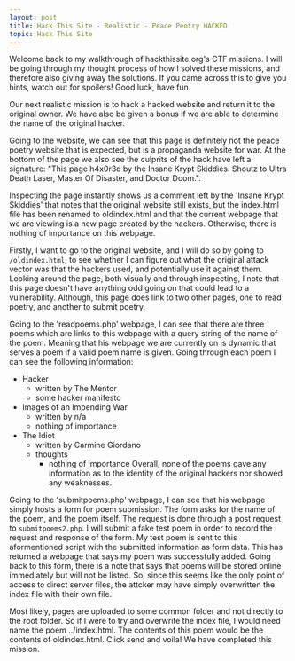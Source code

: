 ```yaml
---
layout: post
title: Hack This Site - Realistic - Peace Peotry HACKED
topic: Hack This Site
---
```


Welcome back to my walkthrough of hackthissite.org's CTF missions. I will be going through my thought process of how I solved these missions, and therefore also giving away the solutions. If you came across this to give you hints, watch out for spoilers! Good luck, have fun.

Our next realistic mission is to hack a hacked website and return it to the original owner. We have also be given a bonus if we are able to determine the name of the original hacker.

Going to the website, we can see that this page is definitely not the peace poetry website that is expected, but is a propaganda website for war. At the bottom of the page we also see the culprits of the hack have left a signature: "This page h4x0r3d by the Insane Krypt Skiddies. Shoutz to Ultra Death Laser, Master Of Disaster, and Doctor Doom.".

Inspecting the page instantly shows us a comment left by the 'Insane Krypt Skiddies' that notes that the original website still exists, but the index.html file has been renamed to oldindex.html and that the current webpage that we are viewing is a new page created by the hackers. Otherwise, there is nothing of importance on this webpage.

Firstly, I want to go to the original website, and I will do so by going to `/oldindex.html`, to see whether I can figure out what the original attack vector was that the hackers used, and potentially use it against them. Looking around the page, both visually and through inspecting, I note that this page doesn't have anything odd going on that could lead to a vulnerability. Although, this page does link to two other pages, one to read poetry, and another to submit poetry.

Going to the 'readpoems.php' webpage, I can see that there are three poems which are links to this webpage with a query string of the name of the poem. Meaning that his webpage we are currently on is dynamic that serves a poem if a valid poem name is given. Going through each poem I can see the following information:
- Hacker
  - written by The Mentor
  - some hacker manifesto
- Images of an Impending War
  - written by n/a
  - nothing of importance
- The Idiot
  - written by Carmine Giordano
  - thoughts
    - nothing of importance
  Overall, none of the poems gave any information as to the identity of the original hackers nor showed any weaknesses.

Going to the 'submitpoems.php' webpage, I can see that his webpage simply hosts a form for poem submission. The form asks for the name of the poem, and the poem itself. The request is done through a post request to `submitpoems2.php`. I will submit a fake test poem in order to record the request and response of the form. My test poem is sent to this aformentioned script with the submitted information as form data. This has returned a webpage that says my poem was successfully added. Going back to this form, there is a note that says that poems will be stored online immediately but will not be listed. So, since this seems like the only point of access to direct server files, the attcker may have simply overwritten the index file with their own file. 

Most likely, pages are uploaded to some common folder and not directly to the root folder. So if I were to try and overwrite the index file, I would need name the poem ../index.html. The contents of this poem would be the contents of oldindex.html. Click send and voila! We have completed this mission.